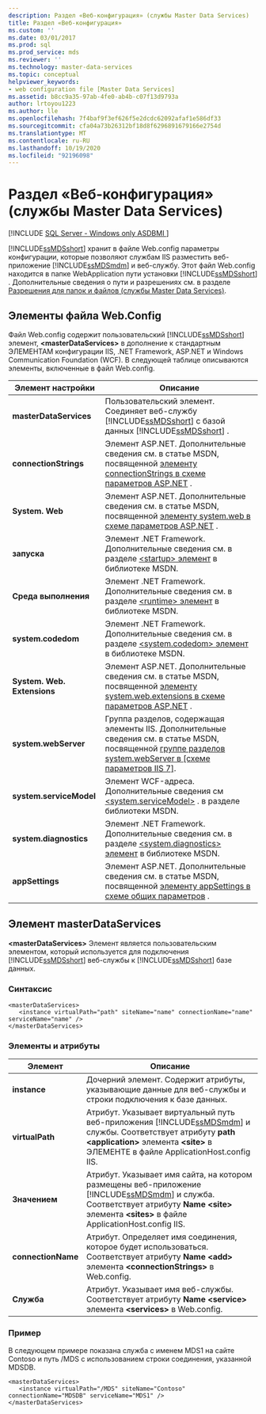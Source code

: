```yaml
---
description: Раздел «Веб-конфигурация» (службы Master Data Services)
title: Раздел «Веб-конфигурация»
ms.custom: ''
ms.date: 03/01/2017
ms.prod: sql
ms.prod_service: mds
ms.reviewer: ''
ms.technology: master-data-services
ms.topic: conceptual
helpviewer_keywords:
- web configuration file [Master Data Services]
ms.assetid: b8cc9a35-97ab-4fe0-ab4b-c07f13d9793a
author: lrtoyou1223
ms.author: lle
ms.openlocfilehash: 7f4baf9f3ef626f5e2dcdc62092afaf1e586df33
ms.sourcegitcommit: cfa04a73b26312bf18d8f6296891679166e2754d
ms.translationtype: MT
ms.contentlocale: ru-RU
ms.lasthandoff: 10/19/2020
ms.locfileid: "92196098"
---
```

# <a name="web-configuration-reference-master-data-services"></a>Раздел «Веб-конфигурация» (службы Master Data Services)

[!INCLUDE [SQL Server - Windows only ASDBMI  ](../includes/applies-to-version/sql-windows-only-asdbmi.md)]

  [!INCLUDE[ssMDSshort](../includes/ssmdsshort-md.md)] хранит в файле Web.config параметры конфигурации, которые позволяют службам IIS разместить веб-приложение [!INCLUDE[ssMDSmdm](../includes/ssmdsmdm-md.md)] и веб-службу. Этот файл Web.config находится в папке WebApplication пути установки [!INCLUDE[ssMDSshort](../includes/ssmdsshort-md.md)] . Дополнительные сведения о пути и разрешениях см. в разделе [Разрешения для папок и файлов (службы Master Data Services)](../master-data-services/folder-and-file-permissions-master-data-services.md).  
  
## <a name="webconfig-elements"></a>Элементы файла Web.Config  
 Файл Web.config содержит пользовательский [!INCLUDE[ssMDSshort](../includes/ssmdsshort-md.md)] элемент, **\<masterDataServices>** в дополнение к стандартным ЭЛЕМЕНТАМ конфигурации IIS, .NET Framework, ASP.NET и Windows Communication Foundation (WCF). В следующей таблице описываются элементы, включенные в файл Web.config.  
  
|Элемент настройки|Описание|  
|---------------------------|-----------------|  
|**masterDataServices**|Пользовательский элемент. Соединяет веб-службу [!INCLUDE[ssMDSshort](../includes/ssmdsshort-md.md)] с базой данных [!INCLUDE[ssMDSshort](../includes/ssmdsshort-md.md)] .|  
|**connectionStrings**|Элемент ASP.NET. Дополнительные сведения см. в статье MSDN, посвященной [элементу connectionStrings в схеме параметров ASP.NET](/previous-versions/dotnet/netframework-4.0/bf7sd233(v=vs.100)) .|  
|**System. Web**|Элемент ASP.NET. Дополнительные сведения см. в статье MSDN, посвященной [элементу system.web в схеме параметров ASP.NET](/previous-versions/dotnet/netframework-4.0/dayb112d(v=vs.100)) .|  
|**запуска**|Элемент .NET Framework. Дополнительные сведения см. в разделе [ \<startup> элемент](/dotnet/framework/configure-apps/file-schema/startup/startup-element) в библиотеке MSDN.|  
|**Среда выполнения**|Элемент .NET Framework. Дополнительные сведения см. в разделе [ \<runtime> элемент](/dotnet/framework/configure-apps/file-schema/runtime/runtime-element) в библиотеке MSDN.|  
|**system.codedom**|Элемент .NET Framework. Дополнительные сведения см. в разделе [ \<system.codedom> элемент](/dotnet/framework/configure-apps/file-schema/compiler/system-codedom-element) в библиотеке MSDN.|  
|**System. Web. Extensions**|Элемент ASP.NET. Дополнительные сведения см. в статье MSDN, посвященной [элементу system.web.extensions в схеме параметров ASP.NET](/previous-versions/dotnet/netframework-4.0/bb546044(v=vs.100)) .|  
|**system.webServer**|Группа разделов, содержащая элементы IIS. Дополнительные сведения см. в статье MSDN, посвященной [группе разделов system.webServer в \[схеме параметров IIS 7\]](/previous-versions/iis/settings-schema/ms689429(v=vs.90)).|  
|**system.serviceModel**|Элемент WCF-адреса. Дополнительные сведения см [\<system.serviceModel>](/dotnet/framework/configure-apps/file-schema/wcf/system-servicemodel) . в разделе библиотеки MSDN.|  
|**system.diagnostics**|Элемент .NET Framework. Дополнительные сведения см. в разделе [ \<system.diagnostics> элемент](/dotnet/framework/configure-apps/file-schema/trace-debug/system-diagnostics-element) в библиотеке MSDN.|  
|**appSettings**|Элемент ASP.NET. Дополнительные сведения см. в статье MSDN, посвященной [элементу appSettings в схеме общих параметров](/previous-versions/dotnet/netframework-4.0/ms228154(v=vs.100)) .|  
  
## <a name="masterdataservices-element"></a>Элемент masterDataServices  
 **\<masterDataServices>** Элемент является пользовательским элементом, который используется для подключения [!INCLUDE[ssMDSshort](../includes/ssmdsshort-md.md)] веб-службы к [!INCLUDE[ssMDSshort](../includes/ssmdsshort-md.md)] базе данных.  
  
### <a name="syntax"></a>Синтаксис  
  
```  
<masterDataServices>  
   <instance virtualPath="path" siteName="name" connectionName="name" serviceName="name" />  
</masterDataServices>  
```  
  
### <a name="elements-and-attributes"></a>Элементы и атрибуты  
  
|Элемент|Описание|  
|----------|-----------------|  
|**instance**|Дочерний элемент. Содержит атрибуты, указывающие данные для веб-службы и строки подключения к базе данных.|  
|**virtualPath**|Атрибут. Указывает виртуальный путь веб-приложения [!INCLUDE[ssMDSmdm](../includes/ssmdsmdm-md.md)] и службы. Соответствует атрибуту **path** **\<application>** элемента **\<site>** в ЭЛЕМЕНТЕ в файле ApplicationHost.config IIS.|  
|**Значением**|Атрибут. Указывает имя сайта, на котором размещены веб-приложение [!INCLUDE[ssMDSmdm](../includes/ssmdsmdm-md.md)] и служба. Соответствует атрибуту **Name** **\<site>** элемента **\<sites>** в файле ApplicationHost.config IIS.|  
|**connectionName**|Атрибут. Определяет имя соединения, которое будет использоваться. Соответствует атрибуту **Name** **\<add>** элемента **\<connectionStrings>** в Web.config.|  
|**Служба**|Атрибут. Указывает имя веб-службы. Соответствует атрибуту **Name** **\<service>** элемента **\<services>** в Web.config.|  
  
### <a name="example"></a>Пример  
 В следующем примере показана служба с именем MDS1 на сайте Contoso и путь /MDS с использованием строки соединения, указанной MDSDB.  
  
```  
<masterDataServices>  
   <instance virtualPath="/MDS" siteName="Contoso" connectionName="MDSDB" serviceName="MDS1" />  
</masterDataServices>  
```  
  
